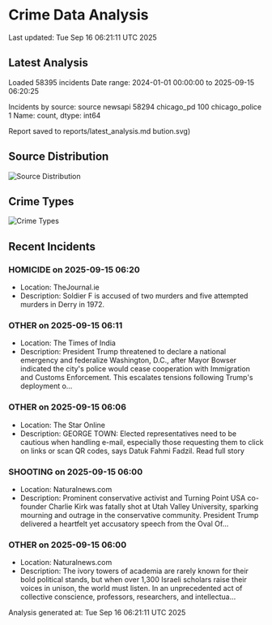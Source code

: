 # Crime Data Analysis
Last updated: Tue Sep 16 06:21:11 UTC 2025

## Latest Analysis

Loaded 58395 incidents
Date range: 2024-01-01 00:00:00 to 2025-09-15 06:20:25

Incidents by source:
source
newsapi           58294
chicago_pd          100
chicago_police        1
Name: count, dtype: int64

Report saved to reports/latest_analysis.md
bution.svg)

## Source Distribution
![Source Distribution](images/source_distribution.svg)

## Crime Types
![Crime Types](images/crime_types.svg)

## Recent Incidents

### HOMICIDE on 2025-09-15 06:20
- Location: TheJournal.ie
- Description: Soldier F is accused of two murders and five attempted murders in Derry in 1972.


### OTHER on 2025-09-15 06:11
- Location: The Times of India
- Description: President Trump threatened to declare a national emergency and federalize Washington, D.C., after Mayor Bowser indicated the city's police would cease cooperation with Immigration and Customs Enforcement. This escalates tensions following Trump's deployment o…


### OTHER on 2025-09-15 06:06
- Location: The Star Online
- Description: GEORGE TOWN: Elected representatives need to be cautious when handling e-mail, especially those requesting them to click on links or scan QR codes, says Datuk Fahmi Fadzil. Read full story


### SHOOTING on 2025-09-15 06:00
- Location: Naturalnews.com
- Description: Prominent conservative activist and Turning Point USA co-founder Charlie Kirk was fatally shot at Utah Valley University, sparking mourning and outrage in the conservative community. President Trump delivered a heartfelt yet accusatory speech from the Oval Of…


### OTHER on 2025-09-15 06:00
- Location: Naturalnews.com
- Description: The ivory towers of academia are rarely known for their bold political stands, but when over 1,300 Israeli scholars raise their voices in unison, the world must listen. In an unprecedented act of collective conscience, professors, researchers, and intellectua…

Analysis generated at: Tue Sep 16 06:21:11 UTC 2025
